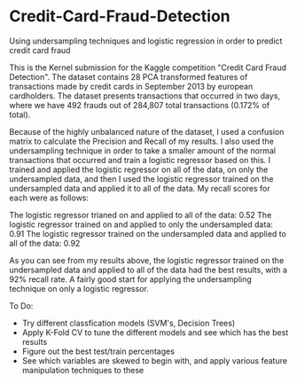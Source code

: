 # Credit-Card-Fraud-Detection
Using undersampling techniques and logistic regression in order to predict credit card fraud 

This is the Kernel submission for the Kaggle competition "Credit Card Fraud Detection". The dataset contains 28 PCA transformed features of transactions made by credit cards in September 2013 by european cardholders. The dataset presents transactions that occurred in two days, where we have 492 frauds out of 284,807 total transactions (0.172% of total).

Because of the highly unbalanced nature of the dataset, I used a confusion matrix to calculate the Precision and Recall of my results. I also used the undersampling technique in order to take a smaller amount of the normal transactions that occurred and train a logistic regressor based on this. I trained and applied the logistic regressor on all of the data, on only the undersampled data, and then I used the logistic regressor trained on the undersampled data and applied it to all of the data. My recall scores for each were as follows:

The logistic regressor trianed on and applied to all of the data: 0.52
The logistic regressor trained on and applied to only the undersampled data: 0.91
The logistic regressor trained on the undersampled data and applied to all of the data: 0.92

As you can see from my results above, the logistic regressor trained on the undersampled data and applied to all of the data had the best results, with a 92% recall rate. A fairly good start for applying the undersampling technique on only a logistic regressor. 

To Do:
  - Try different classfication models (SVM's, Decision Trees)
  - Apply K-Fold CV to tune the different models and see which has the best results
  - Figure out the best test/train percentages
  - See which variables are skewed to begin with, and apply various feature manipulation techniques to these
  
